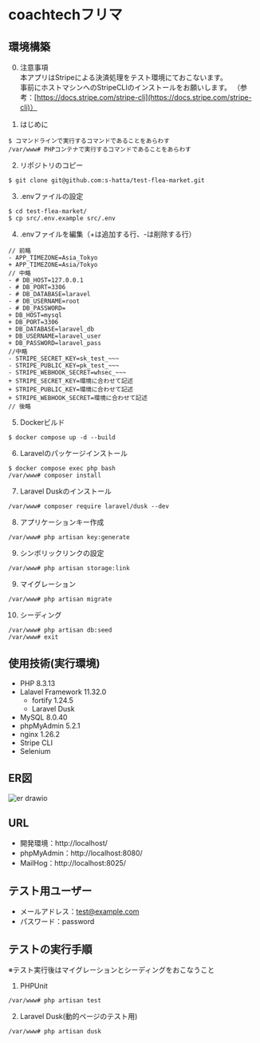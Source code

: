 # coachtechフリマ

## 環境構築

0.  注意事項  
    本アプリはStripeによる決済処理をテスト環境にておこないます。  
    事前にホストマシンへのStripeCLIのインストールをお願いします。
	（参考：[https://docs.stripe.com/stripe-cli](https://docs.stripe.com/stripe-cli)）
    
1.  はじめに
```
$ コマンドラインで実行するコマンドであることをあらわす
/var/www# PHPコンテナで実行するコマンドであることをあらわす
```

2.  リポジトリのコピー
```
$ git clone git@github.com:s-hatta/test-flea-market.git
```

3.  .envファイルの設定
```
$ cd test-flea-market/
$ cp src/.env.example src/.env
```

4.  .envファイルを編集（+は追加する行、-は削除する行）
```
// 前略
- APP_TIMEZONE=Asia_Tokyo
+ APP_TIMEZONE=Asia/Tokyo
// 中略
- # DB_HOST=127.0.0.1
- # DB_PORT=3306
- # DB_DATABASE=laravel
- # DB_USERNAME=root
- # DB_PASSWORD=
+ DB_HOST=mysql
+ DB_PORT=3306
+ DB_DATABASE=laravel_db
+ DB_USERNAME=laravel_user
+ DB_PASSWORD=laravel_pass
//中略
- STRIPE_SECRET_KEY=sk_test_~~~
- STRIPE_PUBLIC_KEY=pk_test_~~~
- STRIPE_WEBHOOK_SECRET=whsec_~~~
+ STRIPE_SECRET_KEY=環境に合わせて記述
+ STRIPE_PUBLIC_KEY=環境に合わせて記述
+ STRIPE_WEBHOOK_SECRET=環境に合わせて記述
// 後略
```

5.  Dockerビルド
```
$ docker compose up -d --build
```

6.  Laravelのパッケージインストール
```
$ docker compose exec php bash
/var/www# composer install
```

7.  Laravel Duskのインストール
```
/var/www# composer require laravel/dusk --dev
```

8.  アプリケーションキー作成
```
/var/www# php artisan key:generate
```

9.  シンボリックリンクの設定
```
/var/www# php artisan storage:link
```

9.  マイグレーション
```
/var/www# php artisan migrate
```

10. シーディング
```
/var/www# php artisan db:seed
/var/www# exit
```

## 使用技術(実行環境)
- PHP 8.3.13
- Lalavel Framework 11.32.0
    - fortify 1.24.5
    - Laravel Dusk
- MySQL 8.0.40
- phpMyAdmin 5.2.1
- nginx 1.26.2
- Stripe CLI
- Selenium

## ER図
![er drawio](https://github.com/user-attachments/assets/6067458c-c9cb-4873-bf26-dcc0fbddacf5)

## URL
- 開発環境：http://localhost/
- phpMyAdmin：http://localhost:8080/
- MailHog：http://localhost:8025/

## テスト用ユーザー
 - メールアドレス：test@example.com
 - パスワード：password

## テストの実行手順
※テスト実行後はマイグレーションとシーディングをおこなうこと
1.  PHPUnit  
```
/var/www# php artisan test
```

2. Laravel Dusk(動的ページのテスト用)
```
/var/www# php artisan dusk
```
